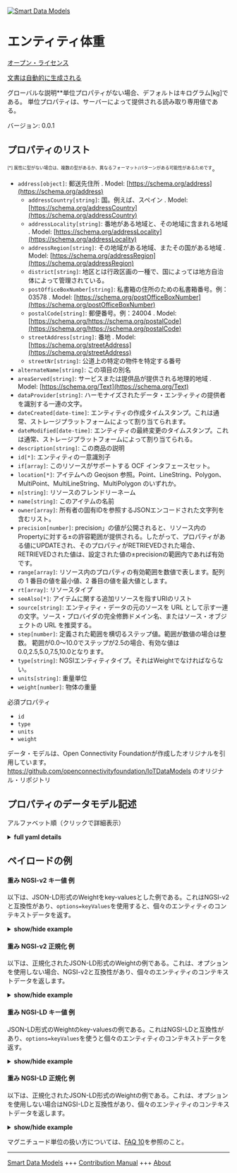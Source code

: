 <!-- 10-Header -->  
[![Smart Data Models](https://smartdatamodels.org/wp-content/uploads/2022/01/SmartDataModels_logo.png "Logo")](https://smartdatamodels.org)  
エンティティ体重  
========<!-- /10-Header -->  
<!-- 15-License -->  
[オープン・ライセンス](https://github.com/smart-data-models//dataModel.OCF/blob/master/Weight/LICENSE.md)  
[文書は自動的に生成される](https://docs.google.com/presentation/d/e/2PACX-1vTs-Ng5dIAwkg91oTTUdt8ua7woBXhPnwavZ0FxgR8BsAI_Ek3C5q97Nd94HS8KhP-r_quD4H0fgyt3/pub?start=false&loop=false&delayms=3000#slide=id.gb715ace035_0_60)  
<!-- /15-License -->  
<!-- 20-Description -->  
グローバルな説明**単位プロパティがない場合、デフォルトはキログラム[kg]である。 単位プロパティは、サーバーによって提供される読み取り専用値である。  
バージョン: 0.0.1  
<!-- /20-Description -->  
<!-- 30-PropertiesList -->  

## プロパティのリスト  

<sup><sub>[*] 属性に型がない場合は、複数の型があるか、異なるフォーマット/パターンがある可能性があるためです</sub></sup>。  
- `address[object]`: 郵送先住所  . Model: [https://schema.org/address](https://schema.org/address)	- `addressCountry[string]`: 国。例えば、スペイン  . Model: [https://schema.org/addressCountry](https://schema.org/addressCountry)  
	- `addressLocality[string]`: 番地がある地域と、その地域に含まれる地域  . Model: [https://schema.org/addressLocality](https://schema.org/addressLocality)  
	- `addressRegion[string]`: その地域がある地域、またその国がある地域  . Model: [https://schema.org/addressRegion](https://schema.org/addressRegion)  
	- `district[string]`: 地区とは行政区画の一種で、国によっては地方自治体によって管理されている。    
	- `postOfficeBoxNumber[string]`: 私書箱の住所のための私書箱番号。例：03578  . Model: [https://schema.org/postOfficeBoxNumber](https://schema.org/postOfficeBoxNumber)  
	- `postalCode[string]`: 郵便番号。例：24004  . Model: [https://schema.org/https://schema.org/postalCode](https://schema.org/https://schema.org/postalCode)  
	- `streetAddress[string]`: 番地  . Model: [https://schema.org/streetAddress](https://schema.org/streetAddress)  
	- `streetNr[string]`: 公道上の特定の物件を特定する番号    
- `alternateName[string]`: この項目の別名  - `areaServed[string]`: サービスまたは提供品が提供される地理的地域  . Model: [https://schema.org/Text](https://schema.org/Text)- `dataProvider[string]`: ハーモナイズされたデータ・エンティティの提供者を識別する一連の文字。  - `dateCreated[date-time]`: エンティティの作成タイムスタンプ。これは通常、ストレージプラットフォームによって割り当てられます。  - `dateModified[date-time]`: エンティティの最終変更のタイムスタンプ。これは通常、ストレージプラットフォームによって割り当てられる。  - `description[string]`: この商品の説明  - `id[*]`: エンティティの一意識別子  - `if[array]`: このリソースがサポートする OCF インタフェースセット。  - `location[*]`: アイテムへの Geojson 参照。Point、LineString、Polygon、MultiPoint、MultiLineString、MultiPolygon のいずれか。  - `n[string]`: リソースのフレンドリーネーム  - `name[string]`: このアイテムの名前  - `owner[array]`: 所有者の固有IDを参照するJSONエンコードされた文字列を含むリスト。  - `precision[number]`: precision」の値が公開されると、リソース内のPropertyに対する±の許容範囲が提供される。したがって、プロパティがある値にUPDATEされ、そのプロパティがRETRIEVEDされた場合、RETRIEVEDされた値は、設定された値の±precisionの範囲内であれば有効です。  - `range[array]`: リソース内のプロパティの有効範囲を数値で表します。配列の 1 番目の値を最小値、2 番目の値を最大値とします。  - `rt[array]`: リソースタイプ  - `seeAlso[*]`: アイテムに関する追加リソースを指すURIのリスト  - `source[string]`: エンティティ・データの元のソースを URL として示す一連の文字。ソース・プロバイダの完全修飾ドメイン名、またはソース・オブジェクトの URL を推奨する。  - `step[number]`: 定義された範囲を横切るステップ値。範囲が数値の場合は整数。  範囲が0.0～10.0でステップが2.5の場合、有効な値は0.0,2.5,5.0,7.5,10.0となります。  - `type[string]`: NGSIエンティティタイプ。それはWeightでなければならない。  - `units[string]`: 重量単位  - `weight[number]`: 物体の重量  <!-- /30-PropertiesList -->  
<!-- 35-RequiredProperties -->  
必須プロパティ  
- `id`  - `type`  - `units`  - `weight`  <!-- /35-RequiredProperties -->  
<!-- 40-RequiredProperties -->  
データ・モデルは、Open Connectivity Foundationが作成したオリジナルを引用しています。https://github.com/openconnectivityfoundation/IoTDataModels のオリジナル・リポジトリ  
<!-- /40-RequiredProperties -->  
<!-- 50-DataModelHeader -->  
## プロパティのデータモデル記述  
アルファベット順（クリックで詳細表示）  
<!-- /50-DataModelHeader -->  
<!-- 60-ModelYaml -->  
<details><summary><strong>full yaml details</strong></summary>    
```yaml  
Weight:    
  description: 'This Resource describes the Properties associated with weight of an object.The unit is a single value that is one of kg, g, lb or oz.If the unit Property is missing the default is kilograms [kg].The unit Property is a read-only value that is provided by the server.When range is omitted the default is 0 to +MAXFLOAT.'    
  properties:    
    address:    
      description: The mailing address    
      properties:    
        addressCountry:    
          description: 'The country. For example, Spain'    
          type: string    
          x-ngsi:    
            model: https://schema.org/addressCountry    
            type: Property    
        addressLocality:    
          description: 'The locality in which the street address is, and which is in the region'    
          type: string    
          x-ngsi:    
            model: https://schema.org/addressLocality    
            type: Property    
        addressRegion:    
          description: 'The region in which the locality is, and which is in the country'    
          type: string    
          x-ngsi:    
            model: https://schema.org/addressRegion    
            type: Property    
        district:    
          description: 'A district is a type of administrative division that, in some countries, is managed by the local government'    
          type: string    
          x-ngsi:    
            type: Property    
        postOfficeBoxNumber:    
          description: 'The post office box number for PO box addresses. For example, 03578'    
          type: string    
          x-ngsi:    
            model: https://schema.org/postOfficeBoxNumber    
            type: Property    
        postalCode:    
          description: 'The postal code. For example, 24004'    
          type: string    
          x-ngsi:    
            model: https://schema.org/https://schema.org/postalCode    
            type: Property    
        streetAddress:    
          description: The street address    
          type: string    
          x-ngsi:    
            model: https://schema.org/streetAddress    
            type: Property    
        streetNr:    
          description: Number identifying a specific property on a public street    
          type: string    
          x-ngsi:    
            type: Property    
      type: object    
      x-ngsi:    
        model: https://schema.org/address    
        type: Property    
    alternateName:    
      description: An alternative name for this item    
      type: string    
      x-ngsi:    
        type: Property    
    areaServed:    
      description: The geographic area where a service or offered item is provided    
      type: string    
      x-ngsi:    
        model: https://schema.org/Text    
        type: Property    
    dataProvider:    
      description: A sequence of characters identifying the provider of the harmonised data entity    
      type: string    
      x-ngsi:    
        type: Property    
    dateCreated:    
      description: Entity creation timestamp. This will usually be allocated by the storage platform    
      format: date-time    
      type: string    
      x-ngsi:    
        type: Property    
    dateModified:    
      description: Timestamp of the last modification of the entity. This will usually be allocated by the storage platform    
      format: date-time    
      type: string    
      x-ngsi:    
        type: Property    
    description:    
      description: A description of this item    
      type: string    
      x-ngsi:    
        type: Property    
    id:    
      anyOf:    
        - description: Identifier format of any NGSI entity    
          maxLength: 256    
          minLength: 1    
          pattern: ^[\w\-\.\{\}\$\+\*\[\]`|~^@!,:\\]+$    
          type: string    
          x-ngsi:    
            type: Property    
        - description: Identifier format of any NGSI entity    
          format: uri    
          type: string    
          x-ngsi:    
            type: Property    
      description: Unique identifier of the entity    
      x-ngsi:    
        type: Property    
    if:    
      description: The OCF Interface set supported by this Resource    
      items:    
        enum:    
          - oic.if.s    
          - oic.if.a    
          - oic.if.baseline    
        maxLength: 64    
        type: string    
      minItems: 1    
      readOnly: true    
      type: array    
      uniqueItems: true    
      x-ngsi:    
        type: Property    
    location:    
      description: 'Geojson reference to the item. It can be Point, LineString, Polygon, MultiPoint, MultiLineString or MultiPolygon'    
      oneOf:    
        - description: Geojson reference to the item. Point    
          properties:    
            bbox:    
              items:    
                type: number    
              minItems: 4    
              type: array    
            coordinates:    
              items:    
                type: number    
              minItems: 2    
              type: array    
            type:    
              enum:    
                - Point    
              type: string    
          required:    
            - type    
            - coordinates    
          title: GeoJSON Point    
          type: object    
          x-ngsi:    
            type: GeoProperty    
        - description: Geojson reference to the item. LineString    
          properties:    
            bbox:    
              items:    
                type: number    
              minItems: 4    
              type: array    
            coordinates:    
              items:    
                items:    
                  type: number    
                minItems: 2    
                type: array    
              minItems: 2    
              type: array    
            type:    
              enum:    
                - LineString    
              type: string    
          required:    
            - type    
            - coordinates    
          title: GeoJSON LineString    
          type: object    
          x-ngsi:    
            type: GeoProperty    
        - description: Geojson reference to the item. Polygon    
          properties:    
            bbox:    
              items:    
                type: number    
              minItems: 4    
              type: array    
            coordinates:    
              items:    
                items:    
                  items:    
                    type: number    
                  minItems: 2    
                  type: array    
                minItems: 4    
                type: array    
              type: array    
            type:    
              enum:    
                - Polygon    
              type: string    
          required:    
            - type    
            - coordinates    
          title: GeoJSON Polygon    
          type: object    
          x-ngsi:    
            type: GeoProperty    
        - description: Geojson reference to the item. MultiPoint    
          properties:    
            bbox:    
              items:    
                type: number    
              minItems: 4    
              type: array    
            coordinates:    
              items:    
                items:    
                  type: number    
                minItems: 2    
                type: array    
              type: array    
            type:    
              enum:    
                - MultiPoint    
              type: string    
          required:    
            - type    
            - coordinates    
          title: GeoJSON MultiPoint    
          type: object    
          x-ngsi:    
            type: GeoProperty    
        - description: Geojson reference to the item. MultiLineString    
          properties:    
            bbox:    
              items:    
                type: number    
              minItems: 4    
              type: array    
            coordinates:    
              items:    
                items:    
                  items:    
                    type: number    
                  minItems: 2    
                  type: array    
                minItems: 2    
                type: array    
              type: array    
            type:    
              enum:    
                - MultiLineString    
              type: string    
          required:    
            - type    
            - coordinates    
          title: GeoJSON MultiLineString    
          type: object    
          x-ngsi:    
            type: GeoProperty    
        - description: Geojson reference to the item. MultiLineString    
          properties:    
            bbox:    
              items:    
                type: number    
              minItems: 4    
              type: array    
            coordinates:    
              items:    
                items:    
                  items:    
                    items:    
                      type: number    
                    minItems: 2    
                    type: array    
                  minItems: 4    
                  type: array    
                type: array    
              type: array    
            type:    
              enum:    
                - MultiPolygon    
              type: string    
          required:    
            - type    
            - coordinates    
          title: GeoJSON MultiPolygon    
          type: object    
          x-ngsi:    
            type: GeoProperty    
      x-ngsi:    
        type: GeoProperty    
    n:    
      description: Friendly name of the Resource    
      maxLength: 64    
      readOnly: true    
      type: string    
      x-ngsi:    
        type: Property    
    name:    
      description: The name of this item    
      type: string    
      x-ngsi:    
        type: Property    
    owner:    
      description: A List containing a JSON encoded sequence of characters referencing the unique Ids of the owner(s)    
      items:    
        anyOf:    
          - description: Identifier format of any NGSI entity    
            maxLength: 256    
            minLength: 1    
            pattern: ^[\w\-\.\{\}\$\+\*\[\]`|~^@!,:\\]+$    
            type: string    
            x-ngsi:    
              type: Property    
          - description: Identifier format of any NGSI entity    
            format: uri    
            type: string    
            x-ngsi:    
              type: Property    
        description: Unique identifier of the entity    
        x-ngsi:    
          type: Property    
      type: array    
      x-ngsi:    
        type: Property    
    precision:    
      description: 'When exposed the value in ''precision'' provides a +/- tolerance against the Properties in the Resource. Thus if a Property is UPDATED to a value and that Property then RETRIEVED, the RETRIEVED value is valid if in the range of the set value +/- precision'    
      readOnly: true    
      type: number    
      x-ngsi:    
        type: Property    
    range:    
      description: 'The valid range for the Property in the Resource as a number. The first value in the array is the minimum value, the second value in the array is the maximum value'    
      items:    
        type: number    
      maxItems: 2    
      minItems: 2    
      readOnly: true    
      type: array    
      x-ngsi:    
        type: Property    
    rt:    
      description: Resource Type    
      items:    
        enum:    
          - oic.r.weight    
        maxLength: 64    
        type: string    
      minItems: 1    
      readOnly: true    
      type: array    
      uniqueItems: true    
      x-ngsi:    
        type: Property    
    seeAlso:    
      description: list of uri pointing to additional resources about the item    
      oneOf:    
        - items:    
            format: uri    
            type: string    
          minItems: 1    
          type: array    
        - format: uri    
          type: string    
      x-ngsi:    
        type: Property    
    source:    
      description: 'A sequence of characters giving the original source of the entity data as a URL. Recommended to be the fully qualified domain name of the source provider, or the URL to the source object'    
      type: string    
      x-ngsi:    
        type: Property    
    step:    
      description: 'Step value across the defined range an integer when the range is a number.  This is the increment for valid values across the range; so if range is 0.0..10.0 and step is 2.5 then valid values are 0.0,2.5,5.0,7.5,10.0'    
      readOnly: true    
      type: number    
      x-ngsi:    
        type: Property    
    type:    
      description: NGSI entity type. It has to be Weight    
      enum:    
        - Weight    
      type: string    
      x-ngsi:    
        type: Property    
    units:    
      default: kg    
      description: Weight unit    
      enum:    
        - kg    
        - g    
        - lb    
        - oz    
      readOnly: true    
      type: string    
      x-ngsi:    
        type: Property    
    weight:    
      description: Weight of an object    
      minimum: 0.0    
      type: number    
      x-ngsi:    
        type: Property    
  required:    
    - weight    
    - units    
    - id    
    - type    
  type: object    
  x-derived-from: https://raw.githubusercontent.com/openconnectivityfoundation/IoTDataModels/master/WeightResURI.swagger.json    
  x-disclaimer: 'Redistribution and use in source and binary forms, with or without modification, are permitted  provided that the license conditions are met. Copyleft (c) 2022 Contributors to Smart Data Models Program'    
  x-license-url: https://github.com/smart-data-models/dataModel.OCF/blob/master/Weight/LICENSE.md    
  x-model-schema: https://smart-data-models.github.io/dataModel.OCF/Weight/schema.json    
  x-model-tags: OCF    
  x-version: 0.0.1    
```  
</details>    
<!-- /60-ModelYaml -->  
<!-- 70-MiddleNotes -->  
<!-- /70-MiddleNotes -->  
<!-- 80-Examples -->  
## ペイロードの例  
#### 重み NGSI-v2 キー値 例  
以下は、JSON-LD形式のWeightをkey-valuesとした例である。これはNGSI-v2と互換性があり、`options=keyValues`を使用すると、個々のエンティティのコンテキストデータを返す。  
<details><summary><strong>show/hide example</strong></summary>    
```json  
{  
    "id": "urn:ngsi-ld:Weight:id:PXJS:38939979",  
    "dateCreated": "1973-09-18T05:35:54Z",  
    "dateModified": "1970-09-12T11:25:12Z",  
    "source": "Street ask beat again health figure. Exactly president protect certainly situation avoid always.",  
    "name": "Compare top under. Policy significa",  
    "alternateName": "Place wonder whom seven. Thank future tonight notice firm",  
    "description": "Unit economy light might debate finally. Prove understand pass relate develop consumer perform. The instead smile behavior chance during produce.",  
    "dataProvider": "Crime window how defense. Beyond area central already usually as which. Successful night wife father rock economy media.",  
    "owner": [  
        "urn:ngsi-ld:Weight:items:CIDP:31330312",  
        "urn:ngsi-ld:Weight:items:KPDZ:31790939"  
    ],  
    "seeAlso": [  
        "urn:ngsi-ld:Weight:items:LOVM:09152413"  
    ],  
    "location": {  
        "type": "Point",  
        "coordinates": [  
            59.1616925,  
            4.378997  
        ]  
    },  
    "address": {  
        "streetAddress": "Before box would figure.",  
        "addressLocality": "Voice majority case it. These term field race million leader add. Return computer tell catch ready. Nearly recognize set affect.",  
        "addressRegion": "Event ok fish nearly run. Value deep their feel deep only. Word member camera language character.",  
        "addressCountry": "Enough minute every",  
        "postalCode": "Follow market light interest. Gas animal seem rest senior however gr",  
        "postOfficeBoxNumber": "Practice end yet stay she maybe. Land shake indeed different public issue.",  
        "streetNr": "Forward on dark movie both current fund unt",  
        "district": "East project would likely. Computer indeed truth American write even. Capital year military part."  
    },  
    "areaServed": "Development age computer happen let wall. Raise upon party. Democrat serious month env",  
    "rt": [  
        "oic.r.weight"  
    ],  
    "weight": 473.7,  
    "units": "lb",  
    "range": [  
        361.9,  
        412.9  
    ],  
    "step": 66.1,  
    "precision": 10.6,  
    "n": "Be I than enough opportunity at. Turn ge",  
    "if": [  
        "oic.if.s"  
    ],  
    "type": "Weight"  
}  
```  
</details>  
#### 重み NGSI-v2 正規化 例  
以下は、正規化されたJSON-LD形式のWeightの例である。これは、オプションを使用しない場合、NGSI-v2と互換性があり、個々のエンティティのコンテキストデータを返します。  
<details><summary><strong>show/hide example</strong></summary>    
```json  
{  
    "id": "urn:ngsi-ld:Weight:id:PXJS:38939979",  
    "dateCreated": {  
        "type": "DateTime",  
        "value": "1973-09-18T05:35:54Z"  
    },  
    "dateModified": {  
        "type": "DateTime",  
        "value": "1970-09-12T11:25:12Z"  
    },  
    "source": {  
        "type": "Text",  
        "value": "Street ask beat again health figure. Exactly president protect certainly situation avoid always."  
    },  
    "name": {  
        "type": "Text",  
        "value": "Compare top under. Policy significa"  
    },  
    "alternateName": {  
        "type": "Text",  
        "value": "Place wonder whom seven. Thank future tonight notice firm"  
    },  
    "description": {  
        "type": "Text",  
        "value": "Unit economy light might debate finally. Prove understand pass relate develop consumer perform. The instead smile behavior chance during produce."  
    },  
    "dataProvider": {  
        "type": "Text",  
        "value": "Crime window how defense. Beyond area central already usually as which. Successful night wife father rock economy media."  
    },  
    "owner": {  
        "type": "StructuredValue",  
        "value": [  
            "urn:ngsi-ld:Weight:items:CIDP:31330312",  
            "urn:ngsi-ld:Weight:items:KPDZ:31790939"  
        ]  
    },  
    "seeAlso": {  
        "type": "StructuredValue",  
        "value": [  
            "urn:ngsi-ld:Weight:items:LOVM:09152413"  
        ]  
    },  
    "location": {  
        "type": "geo:json",  
        "value": {  
            "type": "Point",  
            "coordinates": [  
                59.1616925,  
                4.378997  
            ]  
        }  
    },  
    "address": {  
        "type": "StructuredValue",  
        "value": {  
            "streetAddress": "Before box would figure.",  
            "addressLocality": "Voice majority case it. These term field race million leader add. Return computer tell catch ready. Nearly recognize set affect.",  
            "addressRegion": "Event ok fish nearly run. Value deep their feel deep only. Word member camera language character.",  
            "addressCountry": "Enough minute every",  
            "postalCode": "Follow market light interest. Gas animal seem rest senior however gr",  
            "postOfficeBoxNumber": "Practice end yet stay she maybe. Land shake indeed different public issue.",  
            "streetNr": "Forward on dark movie both current fund unt",  
            "district": "East project would likely. Computer indeed truth American write even. Capital year military part."  
        }  
    },  
    "areaServed": {  
        "type": "Text",  
        "value": "Development age computer happen let wall. Raise upon party. Democrat serious month env"  
    },  
    "rt": {  
        "type": "StructuredValue",  
        "value": [  
            "oic.r.weight"  
        ]  
    },  
    "weight": {  
        "type": "Number",  
        "value": 473.7  
    },  
    "units": {  
        "type": "Text",  
        "value": "lb"  
    },  
    "range": {  
        "type": "StructuredValue",  
        "value": [  
            361.9,  
            412.9  
        ]  
    },  
    "step": {  
        "type": "Number",  
        "value": 66.1  
    },  
    "precision": {  
        "type": "Number",  
        "value": 10.6  
    },  
    "n": {  
        "type": "Text",  
        "value": "Be I than enough opportunity at. Turn ge"  
    },  
    "if": {  
        "type": "StructuredValue",  
        "value": [  
            "oic.if.s"  
        ]  
    },  
    "type": "Weight"  
}  
```  
</details>  
#### 重み NGSI-LD キー値 例  
JSON-LD形式のWeightのkey-valuesの例である。これはNGSI-LDと互換性があり、`options=keyValues`を使うと個々のエンティティのコンテキストデータを返す。  
<details><summary><strong>show/hide example</strong></summary>    
```json  
{  
    "id": "urn:ngsi-ld:Weight:id:PXJS:38939979",  
    "dateCreated": "1973-09-18T05:35:54Z",  
    "dateModified": "1970-09-12T11:25:12Z",  
    "source": "Street ask beat again health figure. Exactly president protect certainly situation avoid always.",  
    "name": "Compare top under. Policy significa",  
    "alternateName": "Place wonder whom seven. Thank future tonight notice firm",  
    "description": "Unit economy light might debate finally. Prove understand pass relate develop consumer perform. The instead smile behavior chance during produce.",  
    "dataProvider": "Crime window how defense. Beyond area central already usually as which. Successful night wife father rock economy media.",  
    "owner": [  
        "urn:ngsi-ld:Weight:items:CIDP:31330312",  
        "urn:ngsi-ld:Weight:items:KPDZ:31790939"  
    ],  
    "seeAlso": [  
        "urn:ngsi-ld:Weight:items:LOVM:09152413"  
    ],  
    "location": {  
        "type": "Point",  
        "coordinates": [  
            59.1616925,  
            4.378997  
        ]  
    },  
    "address": {  
        "streetAddress": "Before box would figure.",  
        "addressLocality": "Voice majority case it. These term field race million leader add. Return computer tell catch ready. Nearly recognize set affect.",  
        "addressRegion": "Event ok fish nearly run. Value deep their feel deep only. Word member camera language character.",  
        "addressCountry": "Enough minute every",  
        "postalCode": "Follow market light interest. Gas animal seem rest senior however gr",  
        "postOfficeBoxNumber": "Practice end yet stay she maybe. Land shake indeed different public issue.",  
        "streetNr": "Forward on dark movie both current fund unt",  
        "district": "East project would likely. Computer indeed truth American write even. Capital year military part."  
    },  
    "areaServed": "Development age computer happen let wall. Raise upon party. Democrat serious month env",  
    "rt": [  
        "oic.r.weight"  
    ],  
    "weight": 473.7,  
    "units": "lb",  
    "range": [  
        361.9,  
        412.9  
    ],  
    "step": 66.1,  
    "precision": 10.6,  
    "n": "Be I than enough opportunity at. Turn ge",  
    "if": [  
        "oic.if.s"  
    ],  
    "type": "Weight",  
    "@context": [  
        "https://smartdatamodels.org/context.jsonld"  
    ]  
}  
```  
</details>  
#### 重み NGSI-LD 正規化 例  
以下は、正規化されたJSON-LD形式のWeightの例である。これは、オプションを使用しない場合はNGSI-LDと互換性があり、個々のエンティティのコンテキストデータを返します。  
<details><summary><strong>show/hide example</strong></summary>    
```json  
{  
    "id": "urn:ngsi-ld:Weight:id:PXJS:38939979",  
    "dateCreated": {  
        "type": "Property",  
        "value": {  
            "@type": "DateTime",  
            "@value": "1973-09-18T05:35:54Z"  
        }  
    },  
    "dateModified": {  
        "type": "Property",  
        "value": {  
            "@type": "DateTime",  
            "@value": "1970-09-12T11:25:12Z"  
        }  
    },  
    "source": {  
        "type": "Property",  
        "value": "Street ask beat again health figure. Exactly president protect certainly situation avoid always."  
    },  
    "name": {  
        "type": "Property",  
        "value": "Compare top under. Policy significa"  
    },  
    "alternateName": {  
        "type": "Property",  
        "value": "Place wonder whom seven. Thank future tonight notice firm"  
    },  
    "description": {  
        "type": "Property",  
        "value": "Unit economy light might debate finally. Prove understand pass relate develop consumer perform. The instead smile behavior chance during produce."  
    },  
    "dataProvider": {  
        "type": "Property",  
        "value": "Crime window how defense. Beyond area central already usually as which. Successful night wife father rock economy media."  
    },  
    "owner": {  
        "type": "Property",  
        "value": [  
            "urn:ngsi-ld:Weight:items:CIDP:31330312",  
            "urn:ngsi-ld:Weight:items:KPDZ:31790939"  
        ]  
    },  
    "seeAlso": {  
        "type": "Property",  
        "value": [  
            "urn:ngsi-ld:Weight:items:LOVM:09152413"  
        ]  
    },  
    "location": {  
        "type": "GeoProperty",  
        "value": {  
            "type": "Point",  
            "coordinates": [  
                59.1616925,  
                4.378997  
            ]  
        }  
    },  
    "address": {  
        "type": "Property",  
        "value": {  
            "streetAddress": "Before box would figure.",  
            "addressLocality": "Voice majority case it. These term field race million leader add. Return computer tell catch ready. Nearly recognize set affect.",  
            "addressRegion": "Event ok fish nearly run. Value deep their feel deep only. Word member camera language character.",  
            "addressCountry": "Enough minute every",  
            "postalCode": "Follow market light interest. Gas animal seem rest senior however gr",  
            "postOfficeBoxNumber": "Practice end yet stay she maybe. Land shake indeed different public issue.",  
            "streetNr": "Forward on dark movie both current fund unt",  
            "district": "East project would likely. Computer indeed truth American write even. Capital year military part."  
        }  
    },  
    "areaServed": {  
        "type": "Property",  
        "value": "Development age computer happen let wall. Raise upon party. Democrat serious month env"  
    },  
    "rt": {  
        "type": "Property",  
        "value": [  
            "oic.r.weight"  
        ]  
    },  
    "weight": {  
        "type": "Property",  
        "value": 473.7  
    },  
    "units": {  
        "type": "Property",  
        "value": "lb"  
    },  
    "range": {  
        "type": "Property",  
        "value": [  
            361.9,  
            412.9  
        ]  
    },  
    "step": {  
        "type": "Property",  
        "value": 66.1  
    },  
    "precision": {  
        "type": "Property",  
        "value": 10.6  
    },  
    "n": {  
        "type": "Property",  
        "value": "Be I than enough opportunity at. Turn ge"  
    },  
    "if": {  
        "type": "Property",  
        "value": [  
            "oic.if.s"  
        ]  
    },  
    "type": "Weight",  
    "@context": [  
        "https://smartdatamodels.org/context.jsonld"  
    ]  
}  
```  
</details><!-- /80-Examples -->  
<!-- 90-FooterNotes -->  
<!-- /90-FooterNotes -->  
<!-- 95-Units -->  
マグニチュード単位の扱い方については、[FAQ 10](https://smartdatamodels.org/index.php/faqs/)を参照のこと。  
<!-- /95-Units -->  
<!-- 97-LastFooter -->  
---  
[Smart Data Models](https://smartdatamodels.org) +++ [Contribution Manual](https://bit.ly/contribution_manual) +++ [About](https://bit.ly/Introduction_SDM)<!-- /97-LastFooter -->  
